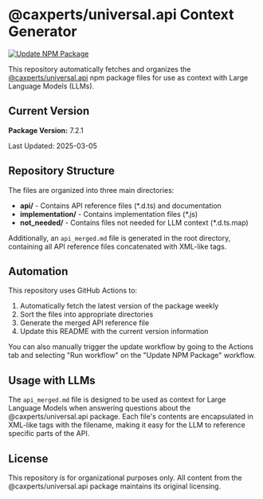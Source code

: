 # @caxperts/universal.api Context Generator

[![Update NPM Package](https://github.com/YOUR_USERNAME/REPO_NAME/actions/workflows/update-npm-package.yml/badge.svg)](https://github.com/YOUR_USERNAME/REPO_NAME/actions/workflows/update-npm-package.yml)

This repository automatically fetches and organizes the [@caxperts/universal.api](https://www.npmjs.com/package/@caxperts/universal.api) npm package files for use as context with Large Language Models (LLMs).

## Current Version

**Package Version:** 7.2.1

Last Updated: 2025-03-05

## Repository Structure

The files are organized into three main directories:

- **api/** - Contains API reference files (*.d.ts) and documentation
- **implementation/** - Contains implementation files (*.js)
- **not_needed/** - Contains files not needed for LLM context (*.d.ts.map)

Additionally, an `api_merged.md` file is generated in the root directory, containing all API reference files concatenated with XML-like tags.

## Automation

This repository uses GitHub Actions to:

1. Automatically fetch the latest version of the package weekly
2. Sort the files into appropriate directories
3. Generate the merged API reference file
4. Update this README with the current version information

You can also manually trigger the update workflow by going to the Actions tab and selecting "Run workflow" on the "Update NPM Package" workflow.

## Usage with LLMs

The `api_merged.md` file is designed to be used as context for Large Language Models when answering questions about the @caxperts/universal.api package. Each file's contents are encapsulated in XML-like tags with the filename, making it easy for the LLM to reference specific parts of the API.

## License

This repository is for organizational purposes only. All content from the @caxperts/universal.api package maintains its original licensing.